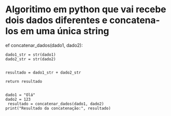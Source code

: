 # Algoritimo em python que vai recebe dois dados diferentes e concatena-los em uma única string 

ef concatenar_dados(dado1, dado2):
   
    dado1_str = str(dado1)
    dado2_str = str(dado2)
    
   
    resultado = dado1_str + dado2_str
    
    return resultado


    dado1 = "Olá"
    dado2 = 123
     resultado = concatenar_dados(dado1, dado2)
    print("Resultado da concatenação:", resultado)
